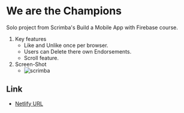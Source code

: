 # We are the Champions
Solo project from Scrimba's Build a Mobile App with Firebase course.
1. Key features
   - Like and Unlike once per browser.
   - Users can Delete there own Endorsements.
   - Scroll feature.
2. Screen-Shot
   - ![scrimba](https://github.com/harshnaikAI/Endorsement-app/assets/124079700/416729ff-036d-4636-b8f1-5338043ccd45)
## Link
- [Netlify URL](https://endorsement-harsh-app.netlify.app/)
